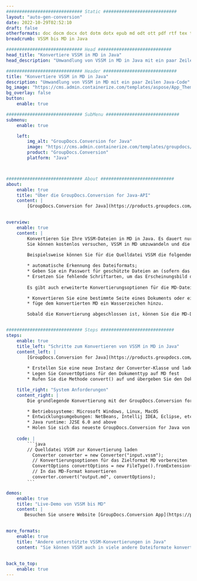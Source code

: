 ```yaml
---
############################# Static ############################
layout: "auto-gen-conversion"
date: 2022-10-29T02:52:10
draft: false
otherformats: doc docm docx dot dotm dotx epub md odt ott pdf rtf tex txt vdx vsdm vsdx vssm vssx vstm vstx vsx vtx xps
breadcrumb: VSSM bis MD in Java

############################# Head ############################
head_title: "Konvertiere VSSM in MD in Java"
head_description: "Umwandlung von VSSM in MD in Java mit ein paar Zeilen Code. Konvertieren Sie über 160 Dateiformate mit der GroupDocs-Dokumentkonvertierungs-API für Java"

############################# Header ############################
title: "Konvertiere VSSM in MD in Java"
description: "Umwandlung von VSSM in MD mit ein paar Zeilen Java-Code"
bg_image: "https://cms.admin.containerize.com/templates/aspose/App_Themes/V3/images/bg/header1.png"
bg_overlay: false
button:
    enable: true

############################# SubMenu ############################
submenu:
    enable: true

    left:
        img_alt: "GroupDocs.Conversion for Java"
        image: "https://cms.admin.containerize.com/templates/groupdocs/images/product-logos/90x90-noborder/groupdocs-conversion-java.png"
        product: "GroupDocs.Conversion"
        platform: "Java"



############################# About ############################
about:
    enable: true
    title: "Über die GroupDocs.Conversion for Java-API"
    content: |
        [GroupDocs.Conversion for Java](https://products.groupdocs.com/conversion/java/) ist eine erweiterte Dateiformat-Konvertierungs-API zum Konvertieren zwischen gängigen Bild- und Dokumentformaten wie Microsoft Office, OpenDocument, PDF, HTML, E-Mail, CAD. und vieles mehr mit nur wenigen Codezeilen. Die native API erkennt automatisch die Formate der Originaldokumente und bietet viele Optionen zur Anpassung der konvertierten Dokumente. Neben der Funktion zum Extrahieren von Informationen aus einem Dokument unterstützt es standardmäßig auch das Zwischenspeichern der Konvertierungsergebnisse auf der lokalen Festplatte. Es kann jedoch jede Art von Cache-Speicher unterstützt werden, indem die entsprechenden Schnittstellen implementiert werden – Amazon S3, Dropbox, Google Drive, Windows Azure, Reddis oder andere.
    

overview:
    enable: true
    content: |
        Konvertieren Sie Ihre VSSM-Dateien in MD in Java. Es dauert nur ein paar Zeilen Java-Code auf jeder Plattform Ihrer Wahl, wie Windows, Linux, macOS.
        Sie können kostenlos versuchen, VSSM in MD umzuwandeln und die Qualität der Umwandlungsergebnisse zu bewerten. Neben einfachen Dateiumwandlungsskripten können Sie anspruchsvollere Optionen zum Laden der VSSM-Quelldatei und zum Speichern der MD-Ausgabe ausprobieren. 
        
        Beispielsweise können Sie für die Quelldatei VSSM die folgenden Ladeoptionen verwenden:

        * automatische Erkennung des Dateiformats;
        * Geben Sie ein Passwort für geschützte Dateien an (sofern das Dateiformat dies unterstützt).;
        * Ersetzen Sie fehlende Schriftarten, um das Erscheinungsbild des Dokuments beizubehalten.
        
        Es gibt auch erweiterte Konvertierungsoptionen für die MD-Datei:

        * Konvertieren Sie eine bestimmte Seite eines Dokuments oder eine Reihe von Seiten;
        * füge dem konvertierten MD ein Wasserzeichen hinzu.

        Sobald die Konvertierung abgeschlossen ist, können Sie die MD-Datei in Ihrem lokalen Dateipfad oder auf einem beliebigen Speicher eines Drittanbieters wie FTP, Amazon S3, Google Drive, Dropbox usw. speichern. Bitte beachten Sie - um VSSM zu konvertieren zu MD müssen Sie keine zusätzliche Software wie MS Office, Open Office, Adobe Acrobat Reader etc. installieren.


############################# Steps ############################
steps:
    enable: true
    title_left: "Schritte zum Konvertieren von VSSM in MD in Java"
    content_left: |
        [GroupDocs.Conversion for Java](https://products.groupdocs.com/conversion/java/) ermöglicht Entwicklern die einfache Konvertierung der VSSM-Datei in MD mit ein paar Codezeilen.
        
        * Erstellen Sie eine neue Instanz der Converter-Klasse und laden Sie die Datei VSSM mit dem vollständigen Pfad hoch
        * Legen Sie ConvertOptions für den Dokumenttyp auf MD fest
        * Rufen Sie die Methode convert() auf und übergeben Sie den Dokumentnamen (vollständiger Pfad) und das Format (MD) als Parameter

    title_right: "System Anforderungen"
    content_right: |
        Die grundlegende Konvertierung mit der GroupDocs.Conversion for Java-API kann mit nur wenigen Codezeilen durchgeführt werden. Unsere APIs werden auf allen wichtigen Plattformen und Betriebssystemen unterstützt. Stellen Sie vor dem Ausführen des folgenden Codes sicher, dass die folgenden Voraussetzungen auf Ihrem System installiert sind.

        * Betriebssysteme: Microsoft Windows, Linux, MacOS
        * Entwicklungsumgebungen: NetBeans, Intellij IDEA, Eclipse, etc.
        * Java runtime: J2SE 6.0 and above
        * Holen Sie sich das neueste GroupDocs.Conversion for Java von [Maven](https://repository.groupdocs.com/webapp/#/artifacts/browse/tree/General/repo/com/groupdocs/groupdocs-conversion)
         
    code: |
        ```java    
        // Quelldatei VSSM zur Konvertierung laden
          Converter converter = new Converter("input.vssm");
          // Konvertierungsoptionen für das Zielformat MD vorbereiten
          ConvertOptions convertOptions = new FileType().fromExtension("md").getConvertOptions();
          // In das MD-Format konvertieren
          converter.convert("output.md", convertOptions);
        ```

demos:
    enable: true
    title: "Live-Demo von VSSM bis MD"
    content: |
       Besuchen Sie unsere Website [GroupDocs.Conversion App](https://products.groupdocs.app/conversion/family) und versuchen Sie jetzt die Konvertierung von VSSM in MD. Die kostenlose Demo hat die folgenden Vorteile
          

more_formats:
    enable: true
    title: "Andere unterstützte VSSM-Konvertierungen in Java"
    content: "Sie können VSSM auch in viele andere Dateiformate konvertieren. Bitte sehen Sie sich die Liste unten an."
       
       
back_to_top:
    enable: true
---
```

